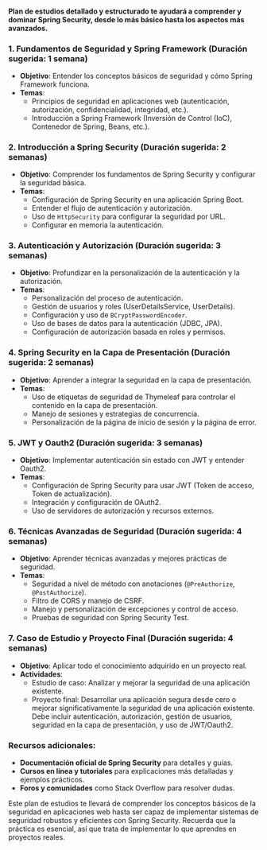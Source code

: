 #### Plan de estudios detallado y estructurado te ayudará a comprender y dominar Spring Security, desde lo más básico hasta los aspectos más avanzados.
### 1. Fundamentos de Seguridad y Spring Framework (Duración sugerida: 1 semana)
- **Objetivo**: Entender los conceptos básicos de seguridad y cómo Spring Framework funciona.
- **Temas**:
    - Principios de seguridad en aplicaciones web (autenticación, autorización, confidencialidad, integridad, etc.).
    - Introducción a Spring Framework (Inversión de Control (IoC), Contenedor de Spring, Beans, etc.).

### 2. Introducción a Spring Security (Duración sugerida: 2 semanas)
- **Objetivo**: Comprender los fundamentos de Spring Security y configurar la seguridad básica.
- **Temas**:
    - Configuración de Spring Security en una aplicación Spring Boot.
    - Entender el flujo de autenticación y autorización.
    - Uso de `HttpSecurity` para configurar la seguridad por URL.
    - Configurar en memoria la autenticación.

### 3. Autenticación y Autorización (Duración sugerida: 3 semanas)
- **Objetivo**: Profundizar en la personalización de la autenticación y la autorización.
- **Temas**:
    - Personalización del proceso de autenticación.
    - Gestión de usuarios y roles (UserDetailsService, UserDetails).
    - Configuración y uso de `BCryptPasswordEncoder`.
    - Uso de bases de datos para la autenticación (JDBC, JPA).
    - Configuración de autorización basada en roles y permisos.

### 4. Spring Security en la Capa de Presentación (Duración sugerida: 2 semanas)
- **Objetivo**: Aprender a integrar la seguridad en la capa de presentación.
- **Temas**:
    - Uso de etiquetas de seguridad de Thymeleaf para controlar el contenido en la capa de presentación.
    - Manejo de sesiones y estrategias de concurrencia.
    - Personalización de la página de inicio de sesión y la página de error.

### 5. JWT y Oauth2 (Duración sugerida: 3 semanas)
- **Objetivo**: Implementar autenticación sin estado con JWT y entender Oauth2.
- **Temas**:
    - Configuración de Spring Security para usar JWT (Token de acceso, Token de actualización).
    - Integración y configuración de OAuth2.
    - Uso de servidores de autorización y recursos externos.

### 6. Técnicas Avanzadas de Seguridad (Duración sugerida: 4 semanas)
- **Objetivo**: Aprender técnicas avanzadas y mejores prácticas de seguridad.
- **Temas**:
    - Seguridad a nivel de método con anotaciones (`@PreAuthorize`, `@PostAuthorize`).
    - Filtro de CORS y manejo de CSRF.
    - Manejo y personalización de excepciones y control de acceso.
    - Pruebas de seguridad con Spring Security Test.

### 7. Caso de Estudio y Proyecto Final (Duración sugerida: 4 semanas)
- **Objetivo**: Aplicar todo el conocimiento adquirido en un proyecto real.
- **Actividades**:
    - Estudio de caso: Analizar y mejorar la seguridad de una aplicación existente.
    - Proyecto final: Desarrollar una aplicación segura desde cero o mejorar significativamente la seguridad de una aplicación existente. Debe incluir autenticación, autorización, gestión de usuarios, seguridad en la capa de presentación, y uso de JWT/Oauth2.

### Recursos adicionales:
- **Documentación oficial de Spring Security** para detalles y guías.
- **Cursos en línea y tutoriales** para explicaciones más detalladas y ejemplos prácticos.
- **Foros y comunidades** como Stack Overflow para resolver dudas.

Este plan de estudios te llevará de comprender los conceptos básicos de la seguridad en aplicaciones web hasta ser capaz de implementar sistemas de seguridad robustos y eficientes con Spring Security. Recuerda que la práctica es esencial, así que trata de implementar lo que aprendes en proyectos reales.